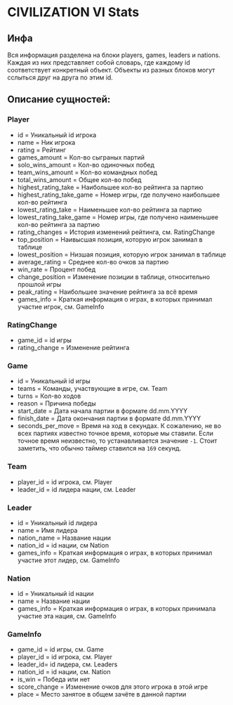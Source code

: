 # CIVILIZATION VI Stats

## Инфа

Вся информация разделена на блоки players, games, leaders и nations. Каждая из них представляет собой словарь, где каждому id соответствует конкретный объект. Объекты из разных блоков могут сслыться друг на друга по этим id.

## Описание сущностей:

### Player

- id = Уникальный id игрока
- name = Ник игрока
- rating = Рейтинг
- games_amount = Кол-во сыграных партий
- solo_wins_amount = Кол-во одиночных побед
- team_wins_amount = Кол-во командных побед
- total_wins_amount = Общее кол-во побед
- highest_rating_take = Наибольшее кол-во рейтинга за партию
- highest_rating_take_game = Номер игры, где получено наибольшее кол-во рейтинга
- lowest_rating_take = Наименьшее кол-во рейтинга за партию
- lowest_rating_take_game = Номер игры, где получено наименьшее кол-во рейтинга за партию
- rating_changes = История изменений рейтинга, см. RatingChange
- top_position = Наивысшая позиция, которую игрок занимал в таблице
- lowest_position = Низшая позиция, которую игрок занимал в таблице
- average_rating = Среднее кол-во очков за партию
- win_rate = Процент побед
- change_position = Изменение позиции в таблице, относительно прошлой игры
- peak_rating = Наибольшее значение рейтинга за всё время
- games_info = Краткая информация о играх, в которых принимал участие игрок, см. GameInfo

### RatingChange

- game_id = id игры
- rating_change = Изменение рейтинга

### Game

- id = Уникальный id игры
- teams = Команды, участвующие в игре, см. Team
- turns = Кол-во ходов
- reason = Причина победы
- start_date = Дата начала партии в формате dd.mm.YYYY
- finish_date = Дата окончания партии в формате dd.mm.YYYY
- seconds_per_move = Время на ход в секундах. К сожалению, не во всех партиях известно точное время, которые мы ставили. Если точное время неизвестно, то устанавливается значение `-1`. Стоит заметить, что обычно таймер ставился на `169` секунд.

### Team

- player_id = id игрока, см. Player
- leader_id = id лидера нации, см. Leader

### Leader

- id = Уникальный id лидера
- name = Имя лидера
- nation_name = Название нации
- nation_id = id нации, см Nation
- games_info = Краткая информация о играх, в которых принимал участие этот лидер, см. GameInfo

### Nation

- id = Уникальный id нации
- name = Название нации
- games_info = Краткая информация о играх, в которых принимала участие эта нация, см. GameInfo

### GameInfo

- game_id = id игры, см. Game
- player_id = id игрока, см. Player
- leader_id= id лидера, см. Leaders
- nation_id = id нации, см. Nation
- is_win = Победа или нет
- score_change = Изменение очков для этого игрока в этой игре
- place = Место занятое в общем зачёте в данной партии
